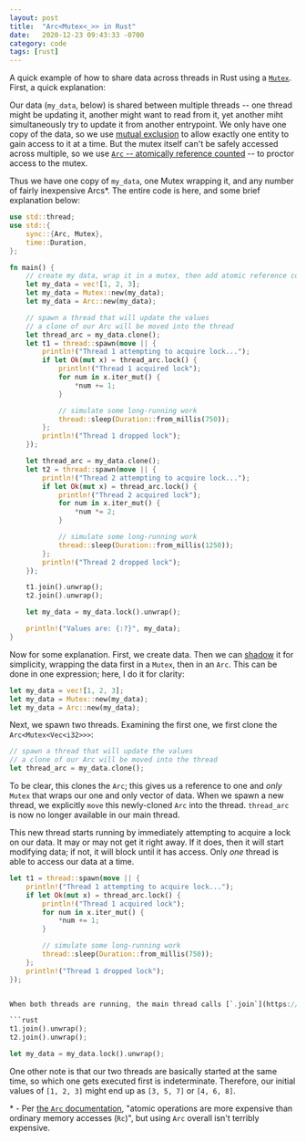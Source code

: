 ```yaml
---
layout: post
title:  "Arc<Mutex<_>> in Rust"
date:   2020-12-23 09:43:33 -0700
category: code
tags: [rust]
---
```


A quick example of how to share data across threads in Rust using a [`Mutex`](https://doc.rust-lang.org/std/sync/struct.Mutex.html). First, a quick explanation:

Our data (`my_data`, below) is shared between multiple threads -- one thread might be updating it, another might want to read from it, yet another miht simultaneously try to update it from another entrypoint. We only have one copy of the data, so we use [mutual exclusion](https://en.wikipedia.org/wiki/Lock_(computer_science)) to allow exactly one entity to gain access to it at a time. But the mutex itself can't be safely accessed across multiple, so we use [`Arc` -- atomically reference counted](https://doc.rust-lang.org/std/sync/struct.Arc.html) -- to proctor access to the mutex.

Thus we have one copy of `my_data`, one Mutex wrapping it, and any number of fairly inexpensive Arcs\*. The entire code is here, and some brief explanation below:


```rust
use std::thread;
use std::{
    sync::{Arc, Mutex},
    time::Duration,
};

fn main() {
    // create my data, wrap it in a mutex, then add atomic reference couting
    let my_data = vec![1, 2, 3];
    let my_data = Mutex::new(my_data);
    let my_data = Arc::new(my_data);

    // spawn a thread that will update the values
    // a clone of our Arc will be moved into the thread
    let thread_arc = my_data.clone();
    let t1 = thread::spawn(move || {
        println!("Thread 1 attempting to acquire lock...");
        if let Ok(mut x) = thread_arc.lock() {
            println!("Thread 1 acquired lock");
            for num in x.iter_mut() {
                *num += 1;
            }

            // simulate some long-running work
            thread::sleep(Duration::from_millis(750));
        };
        println!("Thread 1 dropped lock");
    });

    let thread_arc = my_data.clone();
    let t2 = thread::spawn(move || {
        println!("Thread 2 attempting to acquire lock...");
        if let Ok(mut x) = thread_arc.lock() {
            println!("Thread 2 acquired lock");
            for num in x.iter_mut() {
                *num *= 2;
            }

            // simulate some long-running work
            thread::sleep(Duration::from_millis(1250));
        };
        println!("Thread 2 dropped lock");
    });

    t1.join().unwrap();
    t2.join().unwrap();

    let my_data = my_data.lock().unwrap();

    println!("Values are: {:?}", my_data);
}
```

Now for some explanation. First, we create data. Then we can [shadow](https://doc.rust-lang.org/rust-by-example/variable_bindings/scope.html) it for simplicity, wrapping the data first in a `Mutex`, then in an `Arc`. This can be done in one expression; here, I do it for clarity:

```rust
let my_data = vec![1, 2, 3];
let my_data = Mutex::new(my_data);
let my_data = Arc::new(my_data);
```

Next, we spawn two threads. Examining the first one, we first clone the `Arc<Mutex<Vec<i32>>>`:

```rust
// spawn a thread that will update the values
// a clone of our Arc will be moved into the thread
let thread_arc = my_data.clone();
```

To be clear, this clones the `Arc`; this gives us a reference to one and _only_ `Mutex` that wraps our one and only vector of data. When we spawn a new thread, we explicitly `move` this newly-cloned `Arc` into the thread. `thread_arc` is now no longer available in our main thread.

This new thread starts running by immediately attempting to acquire a lock on our data. It may or may not get it right away. If it does, then it will start modifying data; if not, it will block until it has access. Only *one* thread is able to access our data at a time.

```rust
let t1 = thread::spawn(move || {
    println!("Thread 1 attempting to acquire lock...");
    if let Ok(mut x) = thread_arc.lock() {
        println!("Thread 1 acquired lock");
        for num in x.iter_mut() {
            *num += 1;
        }

        // simulate some long-running work
        thread::sleep(Duration::from_millis(750));
    };
    println!("Thread 1 dropped lock");
});


When both threads are running, the main thread calls [`.join`](https://doc.rust-lang.org/std/thread/struct.JoinHandle.html#method.join) to wait for them to finish. Here, we don't really care about the order in which `.join` is called becuase we don't want to do anything else until *both* have completed. These are blocking operations, so our main thread will wait until they're done. At that point, we acquire the lock, unwrap its `Result`, and we have the updated data. If we didn't call `.join`, our main thread would likely acquire the lock before the threads had time to start, and the program would exit before the threads had a chance to run.

```rust
t1.join().unwrap();
t2.join().unwrap();

let my_data = my_data.lock().unwrap();
```

One other note is that our two threads are basically started at the same time, so which one gets executed first is indeterminate. Therefore, our initial values of `[1, 2, 3]` might end up as `[3, 5, 7]` or `[4, 6, 8]`.

\* - Per [the `Arc` documentation](https://doc.rust-lang.org/std/sync/struct.Arc.html#thread-safety), "atomic operations are more expensive than ordinary memory accesses (`Rc`)", but using `Arc` overall isn't terribly expensive.
